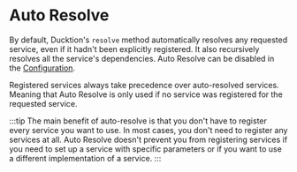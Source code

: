 # Auto Resolve

By default, Ducktion's `resolve` method automatically resolves any requested service, even if it hadn't been 
explicitly registered. It also recursively resolves all the service's dependencies. Auto Resolve can be disabled in the
[Configuration](/basics/).

Registered services always take precedence over auto-resolved services. Meaning that Auto Resolve is only used if no
service was registered for the requested service.

:::tip
The main benefit of auto-resolve is that you don't have to register every service you want to use. In most cases, you
don't need to register any services at all. Auto Resolve doesn't prevent you from registering services if you need to
set up a service with specific parameters or if you want to use a different implementation of a service.
:::
